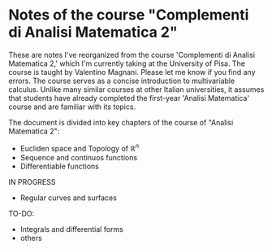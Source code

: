 # Notes of the course "Complementi di Analisi Matematica 2"

These are notes I've reorganized from the course 'Complementi di Analisi Matematica 2,' which I'm currently taking at the University of Pisa. The course is taught by Valentino Magnani.
Please let me know if you find any errors. The course serves as a concise introduction to multivariable calculus. Unlike many similar courses at other Italian universities, it assumes that students have already completed the first-year 'Analisi Matematica' course and are familiar with its topics.

The document is divided into key chapters of the course of "Analisi Matematica 2":
* Eucliden space and Topology of $\mathbb{R}^n$
* Sequence and continuos functions
* Differentiable functions

IN PROGRESS
* Regular curves and surfaces

TO-DO:
* Integrals and differential forms
* others
